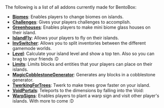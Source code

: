 The following is a list of all addons currently made for BentoBox:
* [**Biomes**](https://github.com/BentoBoxWorld/Biomes): Enables players to change biomes on islands.
* [**Challenges**](https://github.com/BentoBoxWorld/Challenges): Gives your players challenges to accomplish.
* [**Greenhouses**](https://github.com/BentoBoxWorld/greenhouses): Enables players to make mini biome glass houses on their island.
* [**IslandFly**](https://github.com/BentoBoxWorld/IslandFly): Allows your players to fly on their islands.
* [**InvSwitcher**](https://github.com/BentoBoxWorld/addon-invSwitcher): Allows you to split inventories between the different gamemode worlds.
* [**Level**](https://github.com/BentoBoxWorld/Level): Calculate your island level and show a top ten. Also so you can brag to your friends :D
* [**Limits**](https://github.com/BentoBoxWorld/addon-limits): Limits blocks and entities that your players can place on their islands.
* [**MagicCobblestoneGenerator**](https://github.com/BentoBoxWorld/MagicCobblestoneGenerator): Generates any blocks in a cobblestone generator.
* [**TwerkingForTrees**](https://github.com/BentoBoxWorld/TwerkingForTrees): Twerk to make trees grow faster on your island.
* [**VoidPortals**](https://github.com/BentoBoxWorld/VoidPortals): Teleports to the dimensions by falling into the Void:
* [**WarpSigns**](https://github.com/BentoBoxWorld/addon-welcomewarpsigns): Enables players to plant a warp sign and visit other player's islands.
With more to come :D
